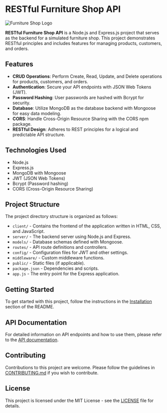 # RESTful Furniture Shop API

![Furniture Shop Logo](https://your-logo-url-here.com)

**RESTful Furniture Shop API** is a Node.js and Express.js project that serves as the backend for a simulated furniture shop. This project demonstrates RESTful principles and includes features for managing products, customers, and orders.

## Features

- **CRUD Operations**: Perform Create, Read, Update, and Delete operations for products, customers, and orders.
- **Authentication**: Secure your API endpoints with JSON Web Tokens (JWT).
- **Password Hashing**: User passwords are hashed with Bcrypt for security.
- **Database**: Utilize MongoDB as the database backend with Mongoose for easy data modeling.
- **CORS**: Handle Cross-Origin Resource Sharing with the CORS npm package.
- **RESTful Design**: Adheres to REST principles for a logical and predictable API structure.

## Technologies Used

- Node.js
- Express.js
- MongoDB with Mongoose
- JWT (JSON Web Tokens)
- Bcrypt (Password hashing)
- CORS (Cross-Origin Resource Sharing)

## Project Structure

The project directory structure is organized as follows:

- `client/` - Contains the frontend of the application written in HTML, CSS, and JavaScript.
- `server/` - The backend server using Node.js and Express.
- `models/` - Database schemas defined with Mongoose.
- `routes/` - API route definitions and controllers.
- `config/` - Configuration files for JWT and other settings.
- `middleware/` - Custom middleware functions.
- `public/` - Static files (if applicable).
- `package.json` - Dependencies and scripts.
- `app.js` - The entry point for the Express application.

## Getting Started

To get started with this project, follow the instructions in the [Installation](#installation) section of the README.

## API Documentation

For detailed information on API endpoints and how to use them, please refer to the [API documentation](api-documentation.md).

## Contributing

Contributions to this project are welcome. Please follow the guidelines in [CONTRIBUTING.md](CONTRIBUTING.md) if you wish to contribute.

## License

This project is licensed under the MIT License - see the [LICENSE](LICENSE) file for details.


